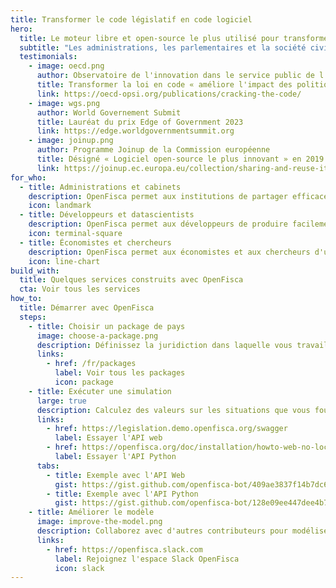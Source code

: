```yaml
---
title: Transformer le code législatif en code logiciel
hero:
  title: Le moteur libre et open-source le plus utilisé pour transformer la loi en code
  subtitle: "Les administrations, les parlementaires et la société civile partagent enfin un langage commun pour débattre et actionner les politiques sociales et fiscales : OpenFisca permet de modéliser collaborativement les lois et règlementations et de les mettre à disposition des développeurs, des experts de la donnée et des chercheurs grâce à des API ouvertes."
  testimonials:
    - image: oecd.png
      author: Observatoire de l'innovation dans le service public de l'OCDE
      title: Transformer la loi en code « améliore l'impact des politiques publiques et la fourniture de service »
      link: https://oecd-opsi.org/publications/cracking-the-code/
    - image: wgs.png
      author: World Governement Submit
      title: Lauréat du prix Edge of Government 2023
      link: https://edge.worldgovernmentsummit.org
    - image: joinup.png
      author: Programme Joinup de la Commission européenne
      title: Désigné « Logiciel open-source le plus innovant » en 2019
      link: https://joinup.ec.europa.eu/collection/sharing-and-reuse-it-solutions/sharing-reuse-awards-2019-results#oss-inno
for_who:
  - title: Administrations et cabinets
    description: OpenFisca permet aux institutions de partager efficacement les mises à jour de la réglementation et de mutualiser les coûts. L'interconnexion des règles entre les organismes publics sous la forme de paramètres lisibles et de code exécutable offre une transparence algorithmique minimale immédiate et réduit les frais pour le contribuable.
    icon: landmark
  - title: Développeurs et datascientists
    description: OpenFisca permet aux développeurs de produire facilement des applications calculant des taxes et prestations complexes grâce à son API web JSON, et aux datascientists de travailler à grande échelle grâce à son API Python vectorielle. La contribution de formules et le système d'extensions permet de produire des services pour n'importe quel contexte métier.
    icon: terminal-square
  - title: Économistes et chercheurs
    description: OpenFisca permet aux économistes et aux chercheurs d'utiliser des données administratives ou de recensement pour simuler l'impact de toute réforme passée ou future sur la distribution des revenus d'une population donnée. La mise en relation de toutes les prestations calculées permet d'analyser les interactions entre plusieurs réformes.
    icon: line-chart
build_with:
  title: Quelques services construits avec OpenFisca
  cta: Voir tous les services
how_to:
  title: Démarrer avec OpenFisca
  steps:
    - title: Choisir un package de pays
      image: choose-a-package.png
      description: Définissez la juridiction dans laquelle vous travaillez et accédez au modèle de sa législation.
      links:
        - href: /fr/packages
          label: Voir tous les packages
          icon: package
    - title: Exécuter une simulation
      large: true
      description: Calculez des valeurs sur les situations que vous fournissez, d'une personne ou de plusieurs millions.
      links:
        - href: https://legislation.demo.openfisca.org/swagger
          label: Essayer l'API web
        - href: https://openfisca.org/doc/installation/howto-web-no-local-install.html
          label: Essayer l'API Python
      tabs:
        - title: Exemple avec l'API Web
          gist: https://gist.github.com/openfisca-bot/409ae3837f14b7dc6a2563a2537beec1.js
        - title: Exemple avec l'API Python
          gist: https://gist.github.com/openfisca-bot/128e09ee447dee4b7fb8df35833ba833.js
    - title: Améliorer le modèle
      image: improve-the-model.png
      description: Collaborez avec d'autres contributeurs pour modéliser de nouvelles lois, mettre à jour les valeurs légales, traiter des cas limites, ajouter des tests, améliorer la documentation… Les packages sont des logiciels libres, vous n'êtes donc jamais seul !
      links:
        - href: https://openfisca.slack.com
          label: Rejoignez l'espace Slack OpenFisca
          icon: slack
---
```

